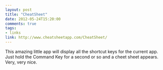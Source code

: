 ```yaml
---
layout: post
title: "CheatSheet"
date: 2012-05-24T15:20:00
comments: true
tags:
- links
link: http://www.cheatsheetapp.com/CheatSheet/
---
```

This amazing little app will display all the shortcut keys for the current app. Just hold the Command Key for a second or so and a cheet sheet appears. Very, very nice.
